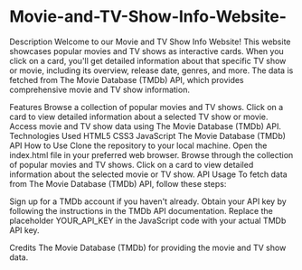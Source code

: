 # Movie-and-TV-Show-Info-Website-
Description Welcome to our Movie and TV Show Info Website! This website showcases popular movies and TV shows as interactive cards. When you click on a card, you'll get detailed information about that specific TV show or movie, including its overview, release date, genres, and more. The data is fetched from The Movie Database (TMDb) API, which provides comprehensive movie and TV show information.

Features Browse a collection of popular movies and TV shows. Click on a card to view detailed information about a selected TV show or movie. Access movie and TV show data using The Movie Database (TMDb) API. Technologies Used HTML5 CSS3 JavaScript The Movie Database (TMDb) API How to Use Clone the repository to your local machine. Open the index.html file in your preferred web browser. Browse through the collection of popular movies and TV shows. Click on a card to view detailed information about the selected movie or TV show. API Usage To fetch data from The Movie Database (TMDb) API, follow these steps:

Sign up for a TMDb account if you haven't already. Obtain your API key by following the instructions in the TMDb API documentation. Replace the placeholder YOUR_API_KEY in the JavaScript code with your actual TMDb API key.

Credits The Movie Database (TMDb) for providing the movie and TV show data.
